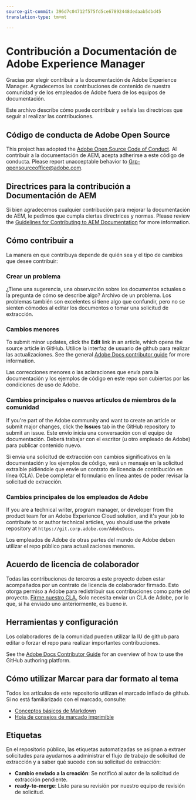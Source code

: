 ```yaml
---
source-git-commit: 396d7c04712f575fd5ce67892448dedaab5dbd45
translation-type: tm+mt

---
```

# Contribución a Documentación de Adobe Experience Manager

Gracias por elegir contribuir a la documentación de Adobe Experience Manager. Agradecemos las contribuciones de contenido de nuestra comunidad y de los empleados de Adobe fuera de los equipos de documentación.

Este archivo describe cómo puede contribuir y señala las directrices que seguir al realizar las contribuciones.

## Código de conducta de Adobe Open Source

This project has adopted the [Adobe Open Source Code of Conduct](code-of-conduct.md). Al contribuir a la documentación de AEM, acepta adherirse a este código de conducta. Please report unacceptable behavior to [Grp-opensourceoffice@adobe.com](mailto:Grp-opensourceoffice@adobe.com).

## Directrices para la contribución a Documentación de AEM

Si bien agradecemos cualquier contribución para mejorar la documentación de AEM, le pedimos que cumpla ciertas directrices y normas. Please review the [Guidelines for Contributing to AEM Documentation](guidelines.md) for more information.

## Cómo contribuir a

La manera en que contribuya depende de quién sea y el tipo de cambios que desee contribuir:

### Crear un problema

¿Tiene una sugerencia, una observación sobre los documentos actuales o la pregunta de cómo se describe algo? Archivo de un problema. Los problemas también son excelentes si tiene algo que confundir, pero no se sienten cómodos al editar los documentos o tomar una solicitud de extracción.

### Cambios menores

To submit minor updates, click the **Edit** link in an article, which opens the source article in GitHub. Utilice la interfaz de usuario de github para realizar las actualizaciones. See the general [Adobe Docs contributor guide](https://docs.adobe.com/help/en/contributor/contributor-guide/introduction.html) for more information.

Las correcciones menores o las aclaraciones que envía para la documentación y los ejemplos de código en este repo son cubiertas por las condiciones de uso de Adobe.

### Cambios principales o nuevos artículos de miembros de la comunidad

If you're part of the Adobe community and want to create an article or submit major changes, click the **Issues** tab in the GitHub repository to submit an issue. Este envío inicia una conversación con el equipo de documentación. Deberá trabajar con el escritor (u otro empleado de Adobe) para publicar contenido nuevo.

Si envía una solicitud de extracción con cambios significativos en la documentación y los ejemplos de código, verá un mensaje en la solicitud extraíble pidiéndole que envíe un contrato de licencia de contribución en línea (CLA). Debe completar el formulario en línea antes de poder revisar la solicitud de extracción.

### Cambios principales de los empleados de Adobe

If you are a technical writer, program manager, or developer from the product team for an Adobe Experience Cloud solution, and it's your job to contribute to or author technical articles, you should use the private repository at `https://git.corp.adobe.com/AdobeDocs`.

Los empleados de Adobe de otras partes del mundo de Adobe deben utilizar el repo público para actualizaciones menores.

## Acuerdo de licencia de colaborador

Todas las contribuciones de terceros a este proyecto deben estar acompañados por un contrato de licencia de colaborador firmado. Esto otorga permiso a Adobe para redistribuir sus contribuciones como parte del proyecto. [Firme nuestro CLA.](https://opensource.adobe.com/cla.html) Solo necesita enviar un CLA de Adobe, por lo que, si ha enviado uno anteriormente, es bueno ir.

## Herramientas y configuración

Los colaboradores de la comunidad pueden utilizar la IU de github para editar o forzar el repo para realizar importantes contribuciones.

See the [Adobe Docs Contributor Guide](https://docs.adobe.com/help/en/contributor/contributor-guide/introduction.html) for an overview of how to use the GitHub authoring platform.

## Cómo utilizar Marcar para dar formato al tema

Todos los artículos de este repositorio utilizan el marcado inflado de github. Si no está familiarizado con el marcado, consulte:

* [Conceptos básicos de Markdown](https://help.github.com/articles/getting-started-with-writing-and-formatting-on-github/)
* [Hoja de consejos de marcado imprimible](https://guides.github.com/pdfs/markdown-cheatsheet-online.pdf)

## Etiquetas

En el repositorio público, las etiquetas automatizadas se asignan a extraer solicitudes para ayudarnos a administrar el flujo de trabajo de solicitud de extracción y a saber qué sucede con su solicitud de extracción:

* **Cambio enviado a la creación**: Se notificó al autor de la solicitud de extracción pendiente.
* **ready-to-merge**: Listo para su revisión por nuestro equipo de revisión de solicitud.
